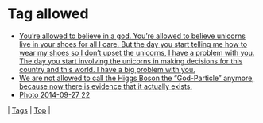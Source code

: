 <!--
title: Tag allowed
date: 2020-06-28T15:26:59.056Z
tags:
-->
# Tag allowed

 * [You’re allowed to believe in a god. You’re allowed to believe unicorns live in your shoes for all I care. But the day you start telling me how to wear my shoes so I don’t upset the unicorns, I have a problem with you. The day you start involving the unicorns in making decisions for this country and this world. I have a big problem with you.](67251287415.md)
 * [We are not allowed to call the Higgs Boson the “God-Particle” anymore, because now there is evidence that it actually exists.](67376203276.md)
 * [Photo 2014-09-27 22](98583261284.md)

| [Tags](tags.md) | [Top](index.md) |
